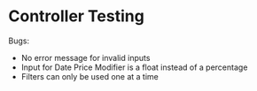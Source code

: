# Controller Testing
Bugs: 
- No error message for invalid inputs
- Input for Date Price Modifier is a float instead of a percentage
- Filters can only be used one at a time
